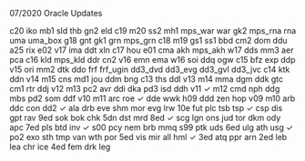 07/2020 Oracle Updates

c20 iko mb1 sld thb gn2 eld c19 m20 ss2 mh1 mps_war
war gk2 mps_rna rna uma uma_box g18 gnt gk1 grn mps_grn c18
m19 gs1 ss1 bbd cm2 dom ddu a25 rix e02 v17 ima
ddt xln c17 hou e01 cma akh mps_akh w17 dds mm3 aer
pca c16 kld mps_kld ddr cn2 v16 emn ema w16 soi ddq
ogw c15 bfz exp ddp v15 ori mm2 dtk ddo frf frf_ugin
dd3_dvd dd3_evg dd3_gvl dd3_jvc c14 ktk ddn v14 m15 cns md1 jou
ddm bng c13 ths ddl v13 m14 mma dgm ddk gtc cm1
rtr ddj v12 m13 pc2 avr ddi dka pd3 isd ddh v11
✓ m12 cmd nph ddg mbs pd2 som ddf v10 m11 arc roe
✓ dde wwk h09 ddd zen hop v09 m10 arb ddc con dd2
✓ ala drb eve shm mor evg lrw 10e fut plc tsb tsp
✓ csp dis gpt rav 9ed sok bok chk 5dn dst mrd 8ed
✓ scg lgn ons jud tor dkm ody apc 7ed pls btd inv
✓ s00 pcy nem brb mmq s99 ptk uds 6ed ulg ath usg
✓ po2 exo sth tmp van wth por 5ed vis mir all hml
✓ 3ed atq ppr arn 2ed leb lea chr ice 4ed fem drk leg
